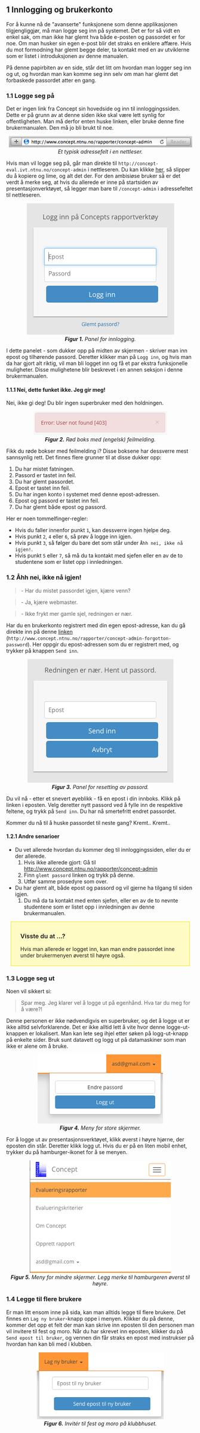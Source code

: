 ## 1 Innlogging og brukerkonto

For å kunne nå de "avanserte" funksjonene som denne applikasjonen tilgjengliggjør, må man logge seg inn på systemet. Det er for så vidt en enkel sak, om man ikke har glemt hva både e-posten og passordet er for noe. Om man husker sin egen e-post blir det straks en enklere affære. Hvis du mot formodning har glemt begge deler, ta kontakt med en av utviklerne som er listet i introduksjonen av denne manualen.

På denne papirbiten av en side, står det litt om hvordan man logger seg inn og ut, og hvordan man kan komme seg inn selv om man har glemt det forbaskede passordet atter en gang.

### 1.1 Logge seg på

Det er ingen link fra Concept sin hovedside og inn til innloggingssiden. Dette er på grunn av at denne siden ikke skal være lett synlig for offentligheten. Man må derfor enten huske linken, eller bruke denne fine brukermanualen. Den må jo bli brukt til noe.

<center><div style="max-width:500px;">
<img src="../assets/accounts-adress.png"/>
</div></center>
<center><em>Et typisk adressefelt i en nettleser.</em></center>

Hvis man vil logge seg på, går man direkte til `http://concept-eval.ivt.ntnu.no/concept-admin` i nettleseren. Du kan klikke [her](http://concept-eval.ivt.ntnu.no/concept-admin), så slipper du å kopiere og lime, og alt det der. For den ambisiøse bruker så er det verdt å merke seg, at hvis du allerede er inne på startsiden av presentasjonverktøyet, så legger man bare til `/concept-admin` i adressefeltet til nettleseren.

<center><div style="max-width:500px;"><img src="../assets/accounts-login.png"/></div></center>
<center><em><b>Figur 1.</b> Panel for innlogging.</em></center>

I dette panelet - som dukker opp på midten av skjermen - skriver man inn epost og tilhørende passord. Deretter klikker man på `Logg inn`, og hvis man da har gjort alt riktig, vil man bli logget inn og få et par ekstra funksjonelle muligheter. Disse mulighetene blir beskrevet i en annen seksjon i denne brukermanualen.

#### 1.1.1 Nei, dette funket ikke. Jeg gir meg!

Nei, ikke gi deg! Du blir ingen superbruker med den holdningen.

<center><img src="../assets/accounts-notfound.png"/></center>
<center><em><b>Figur 2.</b> Rød boks med (engelsk) feilmelding.</em></center>

Fikk du røde bokser med feilmelding i? Disse boksene har dessverre mest sannsynlig rett. Det finnes flere grunner til at disse dukker opp:

1. Du har mistet fatningen.
2. Passord er tastet inn feil.
3. Du har glemt passordet.
4. Epost er tastet inn feil.
5. Du har ingen konto i systemet med denne epost-adressen.
6. Epost og passord er tastet inn feil.
7. Du har glemt både epost og passord.

Her er noen tommelfinger-regler:

- Hvis du faller innenfor punkt `1`, kan dessverre ingen hjelpe deg.
- Hvis punkt `2`, `4` eller `6`, så prøv å logge inn igjen.
- Hvis punkt `3`, så følger du bare det som står under `Åhh nei, ikke nå igjen!`.
- Hvis punkt `5` eller `7`, så må du ta kontakt med sjefen eller en av de to studentene som er listet opp i innledningen.

### 1.2 Åhh nei, ikke nå igjen!

> \- Har du mistet passordet igjen, kjære venn?

> \- Ja, kjære webmaster.

> \- Ikke frykt mer gamle sjel, redningen er nær.

Har du en brukerkonto registrert med din egen epost-adresse, kan du gå direkte inn på denne [linken](http://www.concept.ntnu.no/rapporter/concept-admin-forgotton-password) (`http://www.concept.ntnu.no/rapporter/concept-admin-forgotton-password`). Her oppgir du epost-adressen som du er registrert med, og trykker på knappen `Send inn`.

<center><img src="../assets/accounts-forgotton.png"/></center>
<center><em><b>Figur 3.</b> Panel for resetting av passord.</em></center>

Du vil nå - etter et snevert øyeblikk - få en epost i din innboks. Klikk på linken i eposten. Velg deretter nytt passord ved å fylle inn de respektive feltene, og trykk på `Send inn`. Du har nå smertefritt endret passordet.

Kommer du nå til å huske passordet til neste gang? Kremt.. Kremt..

#### 1.2.1 Andre senarioer
* Du vet allerede hvordan du kommer deg til innloggingssiden, eller du er der allerede.
    1. Hvis ikke allerede gjort: Gå til http://www.concept.ntnu.no/rapporter/concept-admin
    2. Finn `glemt passord` linken og trykk på denne.
    3. Utfør samme prosedyre som over.
* Du har glemt alt, både epost og passord og vil gjerne ha tilgang til siden igjen.
    1. Du må da ta kontakt med enten sjefen, eller en av de to nevnte studentene som er listet opp i innledningen av denne brukermanualen.

<center><div style="width: 85%; text-align:left;background-color:#fffbc4;padding: 5px 25px;border: 1px solid #ffdf02;">
<h3 style="font-weight: 600;">Visste du at ...?</h3>
<p>
Hvis man allerede er logget inn, kan man endre passordet inne under brukermenyen øverst til høyre også.
</p>
</div></center>

### 1.3 Logge seg ut
Noen vil sikkert si:

> Spar meg. Jeg klarer vel å logge ut på egenhånd. Hva tar du meg for å være?!

Denne personen er ikke nødvendigvis en superbruker, og det å logge ut er ikke alltid selvforklarende. Det er ikke alltid lett å vite hvor denne logge-ut-knappen er lokalisert. Man kan lete seg ihjel etter søken på logg-ut-knapp på enkelte sider. Bruk sunt datavett og logg ut på datamaskiner som man ikke er alene om å bruke.

<center><img src="../assets/accounts-menu.png"/></center>
<center><em><b>Figur 4.</b> Meny for store skjermer.</em></center>

For å logge ut av presentasjonsverktøyet, klikk øverst i høyre hjørne, der eposten din står. Deretter klikk logg ut. Hvis du er på en liten mobil enhet, trykker du på hamburger-ikonet for å se menyen.

<center><img src="../assets/hamburger-icon.png"/></center>
<center><em><b>Figur 5.</b> Meny for mindre skjermer. Legg merke til hamburgeren øverst til høyre.</em></center>

### 1.4 Legge til flere brukere

Er man litt ensom inne på sida, kan man alltids legge til flere brukere. Det finnes en `Lag ny bruker`-knapp oppe i menyen. Klikker du på denne, kommer det opp et felt der man kan skrive inn eposten til den personen man vil invitere til fest og moro. Når du har skrevet inn eposten, klikker du på `Send epost til bruker`, og vennen din får straks en epost med instrukser på hvordan han kan bli med i klubben.

<center><img src="../assets/create-user.png"/></center>
<center><em><b>Figur 6.</b> Invitér til fest og moro på klubbhuset.</em></center>
